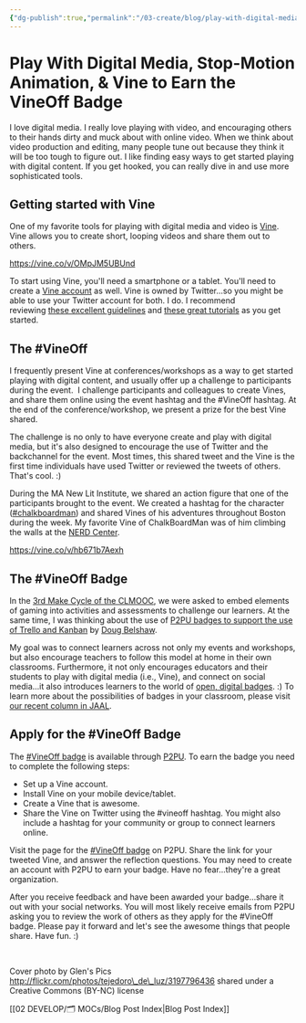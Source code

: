 ```yaml
---
{"dg-publish":true,"permalink":"/03-create/blog/play-with-digital-media-stop-motion-animation-and-vine-to-earn-the-vine-off-badge/","title":"Play With Digital Media, Stop-Motion Animation, & Vine to Earn the #VineOff Badge","tags":["clmooc","digital-media","vine"]}
---
```


# Play With Digital Media, Stop-Motion Animation, & Vine to Earn the VineOff Badge

I love digital media. I really love playing with video, and encouraging others to their hands dirty and muck about with online video. When we think about video production and editing, many people tune out because they think it will be too tough to figure out. I like finding easy ways to get started playing with digital content. If you get hooked, you can really dive in and use more sophisticated tools.

## Getting started with Vine

One of my favorite tools for playing with digital media and video is [Vine](https://vine.co/). Vine allows you to create short, looping videos and share them out to others.

https://vine.co/v/OMpJM5UBUnd

To start using Vine, you'll need a smartphone or a tablet. You'll need to create a [Vine account](https://support.twitter.com/articles/20170836-creating-a-vine-account) as well. Vine is owned by Twitter...so you might be able to use your Twitter account for both. I do. I recommend reviewing [these excellent guidelines](http://claremontcomms.com/2014/02/how-to-create-your-first-vine/) and [these great tutorials](http://www.gcflearnfree.org/vine) as you get started.

## The #VineOff

I frequently present Vine at conferences/workshops as a way to get started playing with digital content, and usually offer up a challenge to participants during the event.  I challenge participants and colleagues to create Vines, and share them online using the event hashtag and the #VineOff hashtag. At the end of the conference/workshop, we present a prize for the best Vine shared.

The challenge is no only to have everyone create and play with digital media, but it's also designed to encourage the use of Twitter and the backchannel for the event. Most times, this shared tweet and the Vine is the first time individuals have used Twitter or reviewed the tweets of others. That's cool. :)

During the MA New Lit Institute, we shared an action figure that one of the participants brought to the event. We created a hashtag for the character ([#chalkboardman](https://vine.co/tags/chalkboardman)) and shared Vines of his adventures throughout Boston during the week. My favorite Vine of ChalkBoardMan was of him climbing the walls at the [NERD Center](https://microsoftnewengland.com/).

https://vine.co/v/hb671b7Aexh

## The #VineOff Badge

In the [3rd Make Cycle of the CLMOOC](http://clmooc.educatorinnovator.org/2015/2015-07-06/make-cycle-3-level-up-your-game-design/), we were asked to embed elements of gaming into activities and assessments to challenge our learners. At the same time, I was thinking about the use of [P2PU badges to support the use of Trello and Kanban](http://dougbelshaw.com/blog/2015-06-30/kanban-101-badge/) by [Doug Belshaw](https://twitter.com/dajbelshaw/).

My goal was to connect learners across not only my events and workshops, but also encourage teachers to follow this model at home in their own classrooms. Furthermore, it not only encourages educators and their students to play with digital media (i.e., Vine), and connect on social media...it also introduces learners to the world of [open, digital badges](http://wiobyrne.com/digital-badges-overview/). :) To learn more about the possibilities of badges in your classroom, please visit [our recent column in JAAL](http://wiobyrne.com/digital-badges-recognizing-assessing-and-motivating-learners-in-and-out-of-school-contexts/).

## Apply for the #VineOff Badge

The [#VineOff badge](http://badges.p2pu.org/en/badge/view/754/) is available through [P2PU](http://badges.p2pu.org/en/). To earn the badge you need to complete the following steps:

- Set up a Vine account.
- Install Vine on your mobile device/tablet.
- Create a Vine that is awesome.
- Share the Vine on Twitter using the #vineoff hashtag. You might also include a hashtag for your community or group to connect learners online.

Visit the page for the [#VineOff badge](http://badges.p2pu.org/en/badge/view/754/) on P2PU. Share the link for your tweeted Vine, and answer the reflection questions. You may need to create an account with P2PU to earn your badge. Have no fear...they're a great organization.

After you receive feedback and have been awarded your badge...share it out with your social networks. You will most likely receive emails from P2PU asking you to review the work of others as they apply for the #VineOff badge. Please pay it forward and let's see the awesome things that people share. Have fun. :)

 

Cover photo by Glen's Pics http://flickr.com/photos/tejedoro\_de\_luz/3197796436 shared under a Creative Commons (BY-NC) license

[[02 DEVELOP/🗂️ MOCs/Blog Post Index\|Blog Post Index]]